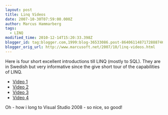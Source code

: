 ```yaml
---
layout: post
title: Linq Videos
date: 2007-10-30T07:59:00.000Z
author: Marcus Hammarberg
tags:
  - LINQ
modified_time: 2010-12-14T15:20:33.398Z
blogger_id: tag:blogger.com,1999:blog-36533086.post-8640611487172888746
blogger_orig_url: http://www.marcusoft.net/2007/10/linq-videos.html
---
```


Here is four short excellent introductions till <span
id="SPELLING_ERROR_0" class="blsp-spelling-error">LINQ (mostly to
SQL).
They are in Swedish but very informative since the give short tour of
the capabilities of LINQ.

- [Video
    1](http://blogs.msdn.com/johanl/archive/2007/10/29/linq-video-1-av-3.aspx)
- [Video
    2](http://blogs.msdn.com/johanl/archive/2007/10/29/linq-to-sql-video-2-av-3.aspx)
- [Video
    3](http://blogs.msdn.com/johanl/archive/2007/10/29/linq-to-sql-video-3-av-3.aspx)
- [Video
    4](http://blogs.msdn.com/johanl/archive/2007/10/29/linq-to-sql-video-4-av-3.aspx)

Oh - how i long to Visual Studio 2008 - so nice, so good!
